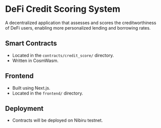 # DeFi Credit Scoring System

A decentralized application that assesses and scores the creditworthiness of DeFi users, enabling more personalized lending and borrowing rates.

## Smart Contracts
- Located in the `contracts/credit_score/` directory.
- Written in CosmWasm.

## Frontend
- Built using Next.js.
- Located in the `frontend/` directory.

## Deployment
- Contracts will be deployed on Nibiru testnet.
